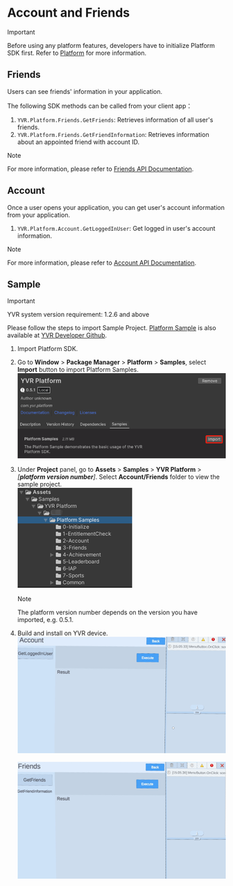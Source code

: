# Account and Friends

> [!Important]
> Before using any platform features, developers have to initialize Platform SDK first. Refer to [Platform](./Platform.md) for more information.

## Friends

Users can see friends' information in your application.

The following SDK methods can be called from your client app：

1. `YVR.Platform.Friends.GetFriends`: Retrieves information of all user's friends.
2. `YVR.Platform.Friends.GetFriendInformation`: Retrieves information about an appointed friend with account ID.

> [!Note]
> For more information, please refer to [Friends API Documentation](xref:YVR.Platform.Friend).

## Account

Once a user opens your application, you can get user's account information from your application.

1. `YVR.Platform.Account.GetLoggedInUser`: Get logged in user's account information.

> [!Note]
> For more information, please refer to [Account API Documentation](xref:YVR.Platform.Account).

## Sample

> [!Important]
> YVR system version requirement: 1.2.6 and above

Please follow the steps to import Sample Project. [Platform Sample](https://github.com/YVRDeveloper/PlatformSample-Unity) is also available at [YVR Developer Github](https://github.com/YVRDeveloper).

1. Import Platform SDK. 

2. Go to **Window** > **Package Manager** > **Platform** > **Samples**, select **Import** button to import Platform Samples.
    <br />
    ![ImportSamples](./Samples/ImportSamples.png)

3. Under **Project** panel, go to **Assets** > **Samples** > **YVR Platform** > *[**platform version number**]*. Select **Account/Friends** folder to view the sample project. 
    <br />
    ![ProjectFolder](./Samples/ProjectFolder.png)
    <br />
    > [!Note]
    > The platform version number depends on the version you have imported, e.g. 0.5.1.

4. Build and install on YVR device. 
    <br />
    ![AccountSample](./Samples/AccountSample.png)
    <br /><br />
    ![FriendsSample](./Samples/FriendsSample.png)